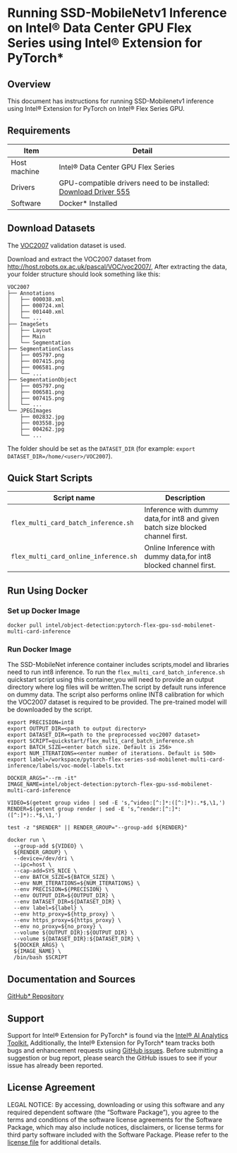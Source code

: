 # Running SSD-MobileNetv1 Inference on Intel® Data Center GPU Flex Series using Intel® Extension for PyTorch*

## Overview

This document has instructions for running SSD-Mobilenetv1 inference using Intel® Extension for PyTorch on Intel® Flex Series GPU.

## Requirements
| Item | Detail |
| ------ | ------- |
| Host machine  | Intel® Data Center GPU Flex Series  |
| Drivers | GPU-compatible drivers need to be installed: [Download Driver 555](https://dgpu-docs.intel.com/releases/stable_555_20230124.html#ubuntu-22-04)
| Software | Docker* Installed |

## Download Datasets

The [VOC2007](http://host.robots.ox.ac.uk/pascal/VOC/voc2007/) validation dataset is used.

Download and extract the VOC2007 dataset from http://host.robots.ox.ac.uk/pascal/VOC/voc2007/,
After extracting the data, your folder structure should look something like this:

```
VOC2007
├── Annotations
│   ├── 000038.xml    
│   ├── 000724.xml
│   ├── 001440.xml
│   └── ...
├── ImageSets
│   ├── Layout    
│   ├── Main
│   └── Segmentation
├── SegmentationClass
│   ├── 005797.png   
│   ├── 007415.png 
│   ├── 006581.png 
│   └── ...
├── SegmentationObject
│   ├── 005797.png    
│   ├── 006581.png
│   ├── 007415.png
│   └── ...
└── JPEGImages
    ├── 002832.jpg    
    ├── 003558.jpg
    ├── 004262.jpg
    └── ...
```
The folder should be set as the `DATASET_DIR`
(for example: `export DATASET_DIR=/home/<user>/VOC2007`).

## Quick Start Scripts

| Script name | Description |
|-------------|-------------|
| `flex_multi_card_batch_inference.sh` | Inference with dummy data,for int8 and given batch size blocked channel first. |
| `flex_multi_card_online_inference.sh` | Online Inference with dummy data,for int8 blocked channel first.| 
## Run Using Docker

### Set up Docker Image

```
docker pull intel/object-detection:pytorch-flex-gpu-ssd-mobilenet-multi-card-inference
```
### Run Docker Image
The SSD-MobileNet inference container includes scripts,model and libraries need to run int8 inference. To run the `flex_multi_card_batch_inference.sh` quickstart script using this container,you will need to provide an output directory where log files will be written.The script by default runs inference on dummy data. The script also performs online INT8 calibration for which the VOC2007 dataset is required to be provided. The pre-trained model will be downloaded by the script.

```
export PRECISION=int8
export OUTPUT_DIR=<path to output directory>
export DATASET_DIR=<path to the preprocessed voc2007 dataset>
export SCRIPT=quickstart/flex_multi_card_batch_inference.sh
export BATCH_SIZE=<enter batch size. Default is 256>
export NUM_ITERATIONS=<enter number of iterations. Default is 500>
export label=/workspace/pytorch-flex-series-ssd-mobilenet-multi-card-inference/labels/voc-model-labels.txt

DOCKER_ARGS="--rm -it"
IMAGE_NAME=intel/object-detection:pytorch-flex-gpu-ssd-mobilenet-multi-card-inference

VIDEO=$(getent group video | sed -E 's,^video:[^:]*:([^:]*):.*$,\1,')
RENDER=$(getent group render | sed -E 's,^render:[^:]*:([^:]*):.*$,\1,')

test -z "$RENDER" || RENDER_GROUP="--group-add ${RENDER}"

docker run \
  --group-add ${VIDEO} \
  ${RENDER_GROUP} \
  --device=/dev/dri \
  --ipc=host \
  --cap-add=SYS_NICE \
  --env BATCH_SIZE=${BATCH_SIZE} \
  --env NUM_ITERATIONS=${NUM_ITERATIONS} \
  --env PRECISION=${PRECISION} \
  --env OUTPUT_DIR=${OUTPUT_DIR} \
  --env DATASET_DIR=${DATASET_DIR} \
  --env label=${label} \
  --env http_proxy=${http_proxy} \
  --env https_proxy=${https_proxy} \
  --env no_proxy=${no_proxy} \
  --volume ${OUTPUT_DIR}:${OUTPUT_DIR} \
  --volume ${DATASET_DIR}:${DATASET_DIR} \
  ${DOCKER_ARGS} \
  ${IMAGE_NAME} \
  /bin/bash $SCRIPT
  ```

## Documentation and Sources

[GitHub* Repository](https://github.com/IntelAI/models/tree/master/dockerfiles/model_containers)

## Support
Support for Intel® Extension for PyTorch* is found via the [Intel® AI Analytics Toolkit.](https://www.intel.com/content/www/us/en/developer/tools/oneapi/ai-analytics-toolkit.html#gs.qbretz) Additionally, the Intel® Extension for PyTorch* team tracks both bugs and enhancement requests using [GitHub issues](https://github.com/intel/intel-extension-for-pytorch/issues). Before submitting a suggestion or bug report, please search the GitHub issues to see if your issue has already been reported.

## License Agreement

LEGAL NOTICE: By accessing, downloading or using this software and any required dependent software (the “Software Package”), you agree to the terms and conditions of the software license agreements for the Software Package, which may also include notices, disclaimers, or license terms for third party software included with the Software Package. Please refer to the [license file](https://github.com/IntelAI/models/tree/master/third_party) for additional details.